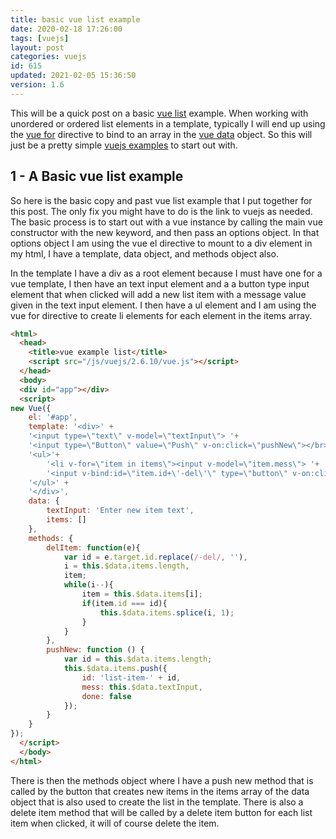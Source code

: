 ```yaml
---
title: basic vue list example
date: 2020-02-18 17:26:00
tags: [vuejs]
layout: post
categories: vuejs
id: 615
updated: 2021-02-05 15:36:50
version: 1.6
---
```


This will be a quick post on a basic [vue list](https://vuejs.org/v2/guide/list.html) example. When working with unordered or ordered list elements in a template, typically I will end up using the [vue for](/2019/05/21/vuejs-for/) directive to bind to an array in the [vue data](/2019/05/18/vuejs-data/) object. So this will just be a pretty simple [vuejs examples](/2021/02/04/vuejs-example/) to start out with.

<!-- more -->


## 1 - A Basic vue list example

So here is the basic copy and past vue list example that I put together for this post. The only fix you might have to do is the link to vuejs as needed. The basic process is to start out with a vue instance by calling the main vue constructor with the new keyword, and then pass an options object. In that options object I am using the vue el directive to mount to a div element in my html, I have a template, data object, and methods object also.

In the template I have a div as a root element because I must have one for a vue template, I then have an text input element and a a button type input element that when clicked will add a new list item with a message value given in the text input element. I then have a ul element and I am using the vue for directive to create li elements for each element in the items array.

```html
<html>
  <head>
    <title>vue example list</title>
    <script src="/js/vuejs/2.6.10/vue.js"></script>
  </head>
  <body>
  <div id="app"></div>
  <script>
new Vue({
    el: '#app',
    template: '<div>' +
    '<input type=\"text\" v-model=\"textInput\"> '+
    '<input type=\"Button\" value=\"Push\" v-on:click=\"pushNew\"></br>' +
    '<ul>'+
        '<li v-for=\"item in items\"><input v-model=\"item.mess\"> '+
        '<input v-bind:id=\"item.id+\'-del\'\" type=\"button\" v-on:click=\"delItem\" value=\"Del\"></li>'+
    '</ul>' +
    '</div>',
    data: {
        textInput: 'Enter new item text',
        items: []
    },
    methods: {
        delItem: function(e){
            var id = e.target.id.replace(/-del/, ''),
            i = this.$data.items.length,
            item;
            while(i--){
                item = this.$data.items[i];
                if(item.id === id){
                    this.$data.items.splice(i, 1);
                }
            }
        },
        pushNew: function () {
            var id = this.$data.items.length;
            this.$data.items.push({
                id: 'list-item-' + id,
                mess: this.$data.textInput,
                done: false
            });
        }
    }
});
  </script>
  </body>
</html>
```

There is then the methods object where I have a push new method that is called by the button that creates new items in the items array of the data object that is also used to create the list in the template. There is also a delete item method that will be called by a delete item button for each list item when clicked, it will of course delete the item.